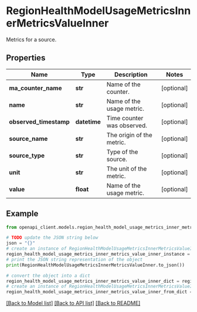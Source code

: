 # RegionHealthModelUsageMetricsInnerMetricsValueInner

Metrics for a source.

## Properties

Name | Type | Description | Notes
------------ | ------------- | ------------- | -------------
**ma_counter_name** | **str** | Name of the counter. | [optional] 
**name** | **str** | Name of the usage metric. | [optional] 
**observed_timestamp** | **datetime** | Time counter was observed. | [optional] 
**source_name** | **str** | The origin of the metric. | [optional] 
**source_type** | **str** | Type of the source. | [optional] 
**unit** | **str** | The unit of the metric. | [optional] 
**value** | **float** | Name of the usage metric. | [optional] 

## Example

```python
from openapi_client.models.region_health_model_usage_metrics_inner_metrics_value_inner import RegionHealthModelUsageMetricsInnerMetricsValueInner

# TODO update the JSON string below
json = "{}"
# create an instance of RegionHealthModelUsageMetricsInnerMetricsValueInner from a JSON string
region_health_model_usage_metrics_inner_metrics_value_inner_instance = RegionHealthModelUsageMetricsInnerMetricsValueInner.from_json(json)
# print the JSON string representation of the object
print(RegionHealthModelUsageMetricsInnerMetricsValueInner.to_json())

# convert the object into a dict
region_health_model_usage_metrics_inner_metrics_value_inner_dict = region_health_model_usage_metrics_inner_metrics_value_inner_instance.to_dict()
# create an instance of RegionHealthModelUsageMetricsInnerMetricsValueInner from a dict
region_health_model_usage_metrics_inner_metrics_value_inner_from_dict = RegionHealthModelUsageMetricsInnerMetricsValueInner.from_dict(region_health_model_usage_metrics_inner_metrics_value_inner_dict)
```
[[Back to Model list]](../README.md#documentation-for-models) [[Back to API list]](../README.md#documentation-for-api-endpoints) [[Back to README]](../README.md)


